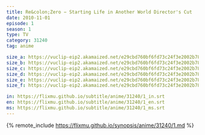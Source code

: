 ```yaml
---
title: Re&colon;Zero − Starting Life in Another World Director's Cut
date: 2010-11-01
episode: 1
season: 1
type: TV
category: 31240
tag: anime

size_a: https://vuclip-eip2.akamaized.net/e29cbd760bf6fd73c24f3e2002b783a8/vp63207_V20210415091722/hlsc_e2931_2.m3u8
size_b: https://vuclip-eip2.akamaized.net/e29cbd760bf6fd73c24f3e2002b783a8/vp63207_V20210415091722/hlsc_e2931_3.m3u8
size_c: https://vuclip-eip2.akamaized.net/e29cbd760bf6fd73c24f3e2002b783a8/vp63207_V20210415091722/hlsc_e2931_4.m3u8
size_d: https://vuclip-eip2.akamaized.net/e29cbd760bf6fd73c24f3e2002b783a8/vp63207_V20210415091722/hlsc_e2931_5.m3u8
size_e: https://vuclip-eip2.akamaized.net/e29cbd760bf6fd73c24f3e2002b783a8/vp63207_V20210415091722/hlsc_e2931_6.m3u8
size_f: https://vuclip-eip2.akamaized.net/e29cbd760bf6fd73c24f3e2002b783a8/vp63207_V20210415091722/hlsc_e2931_7.m3u8

in: https://flixmu.github.io/subtitle/anime/31240/1_in.srt
en: https://flixmu.github.io/subtitle/anime/31240/1_en.srt
ms: https://flixmu.github.io/subtitle/anime/31240/1_ms.srt
---
```

{% remote_include https://flixmu.github.io/synopsis/anime/31240/1.md %}

